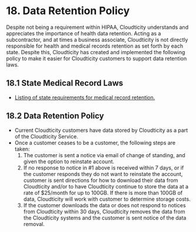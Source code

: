 # 18. Data Retention Policy

Despite not being a requirement within HIPAA, Cloudticity understands and appreciates the importance of health data retention. Acting as a subcontractor, and at times a business associate, Cloudticity is not directly responsible for health and medical records retention as set forth by each state. Despite this, Cloudticity has created and implemented the following policy to make it easier for Cloudticity customers to support data retention laws.

## 18.1 State Medical Record Laws

* [Listing of state requirements for medical record retention.](http://www.healthit.gov/sites/default/files/appa7-1.pdf)

## 18.2 Data Retention Policy

* Current Cloudticity customers have data stored by Cloudticity as a part of the Cloudticity Service.
* Once a customer ceases to be a customer, the following steps are taken:
  1. The customer is sent a notice via email of change of standing, and given the option to reinstate account.
  2. If no response to notice in #1 above is received within 7 days, or if the customer responds they do not want to reinstate the account, customer is sent directions for how to download their data from Cloudticity and/or to have Cloudticity continue to store the data at a rate of $25/month for up to 100GB. If there is more than 100GB of data, Cloudticity will work with customer to determine storage costs.
  3. If the customer downloads the data or does not respond to notices from Cloudticity within 30 days, Cloudticity removes the data from the Cloudticity systems and the customer is sent notice of the data removal.
